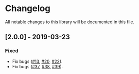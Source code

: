 # Changelog
All notable changes to this library will be documented in this file.

## [2.0.0] - 2019-03-23
### Fixed
- Fix bugs ([#13](https://github.com/h2qutc/ngx-mat-datetime-picker/issues/13), [#20](https://github.com/h2qutc/ngx-mat-datetime-picker/issues/20), [#22](https://github.com/h2qutc/ngx-mat-datetime-picker/issues/22)).
- Fix bugs ([#37](https://github.com/h2qutc/ngx-mat-datetime-picker/issues/37), [#38](https://github.com/h2qutc/ngx-mat-datetime-picker/issues/38), [#39](https://github.com/h2qutc/ngx-mat-datetime-picker/issues/39)).
